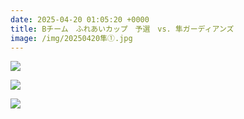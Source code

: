 ```yaml
---
date: 2025-04-20 01:05:20 +0000
title: Bチーム　ふれあいカップ　予選　vs. 隼ガーディアンズ
image: /img/20250420隼①.jpg
---
```

![](/img/20250420隼②.jpg)

![](/img/20250420隼③.jpg)

![](/img/20250420隼④.jpg)
